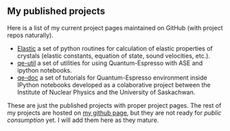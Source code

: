 My published projects
-----------

Here is a list of my current project pages maintained on GitHub (with project repos naturally).

* [Elastic](http://jochym.github.io/Elastic) a set of python routines for calculation of elastic properties of crystals (elastic constants, equation of state, sound velocities, etc.).
* [qe-util](http://jochym.github.io/qe-util) a set of utilities for using Quantum-Espresso with ASE and ipython notebooks.
* [qe-doc](http://jochym.github.io/qe-doc) a set of tutorials for Quantum-Espresso environment inside IPython notebooks developed as a colaborative project between the Institute of Nuclear Physics and the University of Saskachwan. 

These are just the published projects with proper project pages. The rest of my projects are hosted on [my github page](http://github.com/jochym), but they are not ready for *public consumption* yet. I will add them here as they mature.


